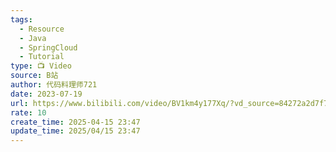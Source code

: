 ```yaml
---
tags:
  - Resource
  - Java
  - SpringCloud
  - Tutorial
type: 📺 Video
source: B站
author: 代码料理师721
date: 2023-07-19
url: https://www.bilibili.com/video/BV1km4y177Xq/?vd_source=84272a2d7f72158b38778819be5bc6ad
rate: 10
create_time: 2025-04-15 23:47
update_time: 2025/04/15 23:47
---
```

